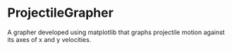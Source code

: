 # ProjectileGrapher
A grapher developed using matplotlib that graphs projectile motion against its axes of x and y velocities. 
